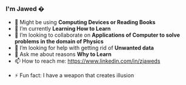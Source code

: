 ### I'm Jawed  �


<!--**zjaweds/zjaweds** is a ✨ _special_ ✨ repository because its `README.md` (this file) appears on your GitHub profile.

Here are some ideas to get you started:
-->
- 🔭 Might be using **Computing Devices or Reading Books**
- 🌱 I’m currently **Learning How to Learn**
- 👯 I’m looking to collaborate on **Applications of Computer to solve problems in the domain of Physics**
- 🤔 I’m looking for help with getting rid of **Unwanted data**
- 💬 Ask me about reasons **Why to Learn** 
- 📫 How to reach me: https://www.linkedin.com/in/zjaweds
<!-- - 😄 Pronouns: ... -->
- ⚡ Fun fact: I have a weapon that creates illusion
